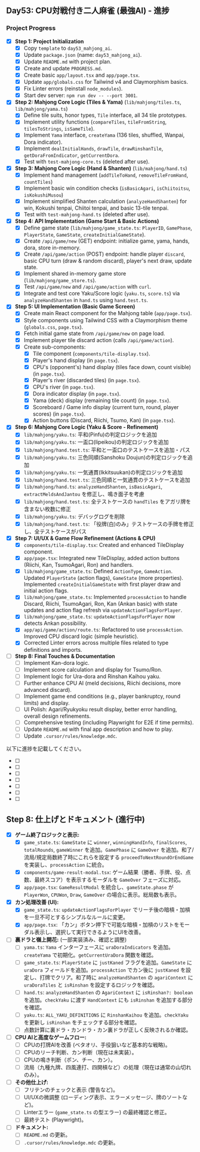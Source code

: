 ## Day53: CPU対戦付き二人麻雀 (最強AI) - 進捗

### Project Progress

- [x] **Step 1: Project Initialization**
    - [x] Copy `template` to `day53_mahjong_ai`.
    - [x] Update `package.json` (name: `day53_mahjong_ai`).
    - [x] Update `README.md` with project plan.
    - [x] Create and update `PROGRESS.md`.
    - [x] Create basic `app/layout.tsx` and `app/page.tsx`.
    - [x] Update `app/globals.css` for Tailwind v4 and Claymorphism basics.
    - [x] Fix Linter errors (reinstall `node_modules`).
    - [x] Start dev server: `npm run dev -- --port 3001`.
- [x] **Step 2: Mahjong Core Logic (Tiles & Yama)** (`lib/mahjong/tiles.ts`, `lib/mahjong/yama.ts`)
    - [x] Define tile suits, honor types, `Tile` interface, all 34 tile prototypes.
    - [x] Implement utility functions (`compareTiles`, `tileFromString`, `tilesToStrings`, `isSameTile`).
    - [x] Implement `Yama` interface, `createYama` (136 tiles, shuffled, Wanpai, Dora indicator).
    - [x] Implement `dealInitialHands`, `drawTile`, `drawRinshanTile`, `getDoraFromIndicator`, `getCurrentDora`.
    - [x] Test with `test-mahjong-core.ts` (deleted after use).
- [x] **Step 3: Mahjong Core Logic (Hand & Shanten)** (`lib/mahjong/hand.ts`)
    - [x] Implement hand management (`addTileToHand`, `removeTileFromHand`, `countTiles`)
    - [x] Implement basic win condition checks (`isBasicAgari`, `isChiitoitsu`, `isKokushiMusou`)
    - [x] Implement simplified Shanten calculation (`analyzeHandShanten`) for win, Kokushi tenpai, Chiitoi tenpai, and basic 13-tile tenpai.
    - [x] Test with `test-mahjong-hand.ts` (deleted after use).
- [x] **Step 4: API Implementation (Game Start & Basic Actions)**
    - [x] Define game state (`lib/mahjong/game_state.ts`: `PlayerID`, `GamePhase`, `PlayerState`, `GameState`, `createInitialGameState`).
    - [x] Create `/api/game/new` (GET) endpoint: initialize game, yama, hands, dora, store in-memory.
    - [x] Create `/api/game/action` (POST) endpoint: handle player `discard`, basic CPU turn (draw & random discard), player's next draw, update state.
    - [x] Implement shared in-memory game store (`lib/mahjong/game_store.ts`).
    - [x] Test `/api/game/new` and `/api/game/action` with `curl`.
    - [x] Integrate and test core Yaku/Score logic (`yaku.ts`, `score.ts`) via `analyzeHandShanten` in `hand.ts` using `hand.test.ts`.
- [x] **Step 5: UI Implementation (Basic Game Screen)**
    - [x] Create main React component for the Mahjong table (`app/page.tsx`).
    - [x] Style components using Tailwind CSS with a Claymorphism theme (`globals.css`, `page.tsx`).
    - [x] Fetch initial game state from `/api/game/new` on page load.
    - [x] Implement player tile discard action (calls `/api/game/action`).
    - [x] Create sub-components:
        - [x] Tile component (`components/tile-display.tsx`).
        - [x] Player's hand display (in `page.tsx`).
        - [x] CPU's (opponent's) hand display (tiles face down, count visible) (in `page.tsx`).
        - [x] Player's river (discarded tiles) (in `page.tsx`).
        - [x] CPU's river (in `page.tsx`).
        - [x] Dora indicator display (in `page.tsx`).
        - [x] Yama (deck) display (remaining tile count) (in `page.tsx`).
        - [x] Scoreboard / Game info display (current turn, round, player scores) (in `page.tsx`).
        - [x] Action buttons (Discard, Riichi, Tsumo, Kan) (in `page.tsx`).
- [x] **Step 6: Mahjong Core Logic (Yaku & Score - Refinement)**
    - [x] `lib/mahjong/yaku.ts`: 平和(Pinfu)の判定ロジックを追加
    - [x] `lib/mahjong/yaku.ts`: 一盃口(Iipeikou)の判定ロジックを追加
    - [x] `lib/mahjong/hand.test.ts`: 平和と一盃口のテストケースを追加・パス
    - [x] `lib/mahjong/yaku.ts`: 三色同順(Sanshoku Doujun)の判定ロジックを追加
    - [x] `lib/mahjong/yaku.ts`: 一気通貫(Ikkitsuukan)の判定ロジックを追加
    - [x] `lib/mahjong/hand.test.ts`: 三色同順と一気通貫のテストケースを追加
    - [x] `lib/mahjong/hand.ts`: `analyzeHandShanten`, `isBasicAgari`, `extractMeldsAndJantou` を修正し、鳴き面子を考慮
    - [x] `lib/mahjong/hand.test.ts`: 全テストケースの `handTiles` をアガリ牌を含まない枚数に修正
    - [x] `lib/mahjong/yaku.ts`: デバッグログを削除
    - [x] `lib/mahjong/hand.test.ts`: 「役牌(白)のみ」テストケースの手牌を修正し、全テストケースがパス
- [x] **Step 7: UI/UX & Game Flow Refinement (Actions & CPU)**
    - [x] `components/tile-display.tsx`: Created and enhanced TileDisplay component.
    - [x] `app/page.tsx`: Integrated new TileDisplay, added action buttons (Riichi, Kan, TsumoAgari, Ron) and handlers.
    - [x] `lib/mahjong/game_state.ts`: Defined `ActionType`, `GameAction`. Updated `PlayerState` (action flags), `GameState` (more properties). Implemented `createInitialGameState` with first player draw and initial action flags.
    - [x] `lib/mahjong/game_state.ts`: Implemented `processAction` to handle Discard, Riichi, TsumoAgari, Ron, Kan (Ankan basic) with state updates and action flag refresh via `updateActionFlagsForPlayer`.
    - [x] `lib/mahjong/game_state.ts`: `updateActionFlagsForPlayer` now detects Ankan possibility.
    - [x] `app/api/game/action/route.ts`: Refactored to use `processAction`. Improved CPU discard logic (simple heuristic).
    - [x] Corrected Linter errors across multiple files related to type definitions and imports.
- [ ] **Step 8: Final Touches & Documentation**
    - [ ] Implement Kan-dora logic.
    - [ ] Implement score calculation and display for Tsumo/Ron.
    - [ ] Implement logic for Ura-dora and Rinshan Kaihou yaku.
    - [ ] Further enhance CPU AI (meld decisions, Riichi decisions, more advanced discard).
    - [ ] Implement game end conditions (e.g., player bankruptcy, round limits) and display.
    - [ ] UI Polish: Agari/Ryukyoku result display, better error handling, overall design refinements.
    - [ ] Comprehensive testing (including Playwright for E2E if time permits).
    - [ ] Update `README.md` with final app description and how to play.
    - [ ] Update `.cursor/rules/knowledge.mdc`.

以下に進捗を記載してください。


- [ ] 
- [ ] 
- [ ] 
- [ ] 
- [ ] 
- [ ] 
- [ ] 

## Step 8: 仕上げとドキュメント (進行中)

-   [x] **ゲーム終了ロジックと表示:**
    -   [x] `game_state.ts`: `GameState` に `winner`, `winningHandInfo`, `finalScores`, `totalRounds`, `gameWinner` を追加。`GamePhase` に `GameOver` を追加。和了/流局/規定局数終了時にこれらを設定する `proceedToNextRoundOrEndGame` を実装し、`processAction` に統合。
    -   [x] `components/game-result-modal.tsx`: ゲーム結果（勝者、手牌、役、点数、最終スコア）を表示するモーダルを `GameOver` フェーズに対応。
    -   [x] `app/page.tsx`: `GameResultModal` を統合し、`gameState.phase` が `PlayerWon`, `CPUWon`, `Draw`, `GameOver` の場合に表示。総局数も表示。
-   [x] **カン処理改善 (UI):**
    -   [x] `game_state.ts`: `updateActionFlagsForPlayer` でリーチ後の暗槓・加槓を一旦不可とするシンプルなルールに変更。
    -   [x] `app/page.tsx`: 「カン」ボタン押下で可能な暗槓・加槓のリストをモーダル表示し、選択して実行できるようにUIを改善。
-   [ ] **裏ドラと嶺上開花:** (一部実装済み、確認と調整)
    -   [ ] `yama.ts`: `Yama` インターフェースに `uraDoraIndicators` を追加。`createYama` で初期化。`getCurrentUraDora` 関数を確認。
    -   [ ] `game_state.ts`: `PlayerState` に `justKaned` フラグを追加。`GameState` に `uraDora` フィールドを追加。`processAction` でカン後に `justKaned` を設定し、打牌でクリア。和了時に `analyzeHandShanten` の `agariContext` に `uraDoraTiles` と `isRinshan` を設定するロジックを確認。
    -   [ ] `hand.ts`: `analyzeHandShanten` の `AgariContext` に `isRinshan?: boolean` を追加。`checkYaku` に渡す `HandContext` にも `isRinshan` を追加する部分を確認。
    -   [ ] `yaku.ts`: `ALL_YAKU_DEFINITIONS` に `RinshanKaihou` を追加。`checkYaku` を更新し `isRinshan` をチェックする部分を確認。
    -   [ ] 点数計算に裏ドラ・カンドラ・カン裏ドラが正しく反映されるか確認。
-   [ ] **CPU AIと高度なゲームフロー:**
    -   [ ] CPUの打牌AIを改善 (ベタオリ、手役狙いなど基本的な戦略)。
    -   [ ] CPUのリーチ判断、カン判断（現在は未実装）。
    -   [ ] CPUの鳴き判断（ポン、チー、カン）。
    -   [ ] 流局（九種九牌、四風連打、四開槓など）の処理（現在は通常の山切れのみ）。
-   [ ] **その他仕上げ:**
    -   [ ] フリテンのチェックと表示 (警告など)。
    -   [ ] UI/UXの微調整 (ローディング表示、エラーメッセージ、牌のソートなど)。
    -   [ ] Linterエラー (`game_state.ts` の型エラー) の最終確認と修正。
    -   [ ] 最終テスト (Playwright)。
-   [ ] **ドキュメント:**
    -   [ ] `README.md` の更新。
    -   [ ] `.cursor/rules/knowledge.mdc` の更新。
